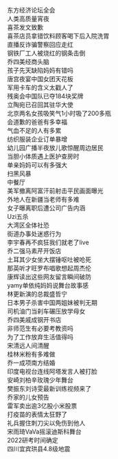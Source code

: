 东方经济论坛全会  
人类高质量宵夜  
喜茶发文致歉  
喜茶店员拿错饮料顾客喝下后入院洗胃  
直播反诈骗警察回应走红  
钢铁厂工人被烧红的钢条击倒  
乔四美经商头脑  
孩子先天缺陷妈妈有错吗  
唐宫夜宴中国女团天花板  
军用卡车的含义太戳人了  
残奥会中国队已夺184块奖牌  
立陶宛已召回其驻华大使  
北京两名女孩吸笑气1小时吸了200多瓶  
会道歉的爸爸有多幸福  
气血不足的人有多累  
纺织服装企业订单暴增  
幼儿园广播半夜放儿歌惊醒周边居民  
当胆小体质遇上医护查房时  
单亲妈妈可以有多强大  
扫黑风暴  
中餐厅  
美军撤离阿富汗前射击平民画面曝光  
外地人在新疆当老师有多难  
女子曝离职后遭公司广告内涵  
Uzi五杀  
大湾区全体社恐  
街道办事处迷惑行为  
李宇春再不疯狂我们就老了live  
乔二强马素芹开饭店  
土耳其少女坐大摆锤呕吐被呛死  
那英听才旺罗布唱歌想起周杰伦  
康辉读出这些网友留言瞬间破防  
yamy单依纯妈妈说舞台故事感  
林更新演的总裁盛哲宁  
日本男子杀害中国两姐妹被判无期  
司机油门当刹车碾压放学母女  
乔四美戚成钢开书店  
非师范生有必要考教资吗  
为了工作放弃生活值得吗  
宋清远人间清醒  
桂林米粉有多难做  
乔一成项南方结婚  
印度电视台连线阿塔发言人被打脸  
安崎刘柏辛玫瑰少年舞台  
樊振东刘诗雯最新训练视频来了  
乔家的儿女预告  
雷军卖出逾3亿股小米股票  
打疫苗的表情太狂野了  
礼兵握住刺刀尖以免伤到他人  
宋雨琦VaVa摇滚迪斯科舞台  
2022研考时间确定  
四川宜宾珙县4.8级地震  
